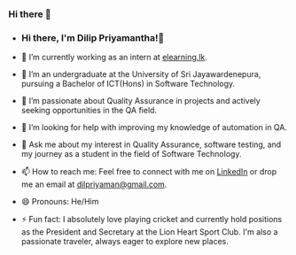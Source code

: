 ### Hi there 👋
- ### Hi there, I'm Dilip Priyamantha!👋

- 🔭 I’m currently working as an intern at [elearning.lk](https://www.elearning.lk).
- 🌱 I’m an undergraduate at the University of Sri Jayawardenepura, pursuing a Bachelor of ICT(Hons) in Software Technology.
- 👯 I’m passionate about Quality Assurance in projects and actively seeking opportunities in the QA field.
- 🤔 I’m looking for help with improving my knowledge of automation in QA.
- 💬 Ask me about my interest in Quality Assurance, software testing, and my journey as a student in the field of Software Technology.
- 📫 How to reach me: Feel free to connect with me on [LinkedIn](linkedin.com/in/dilip-priyamantha-a81401270) or drop me an email at dilpriyaman@gmail.com.
- 😄 Pronouns: He/Him
- ⚡ Fun fact: I absolutely love playing cricket and currently hold positions as the President and Secretary at the Lion Heart Sport Club. I'm also a passionate traveler, always eager to explore new places.

